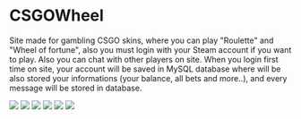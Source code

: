 # CSGOWheel

Site made for gambling CSGO skins, where you can play "Roulette" and 
"Wheel of fortune", also you must login with your Steam account
if you want to play. Also you can chat with other players on site.
When you login first time on site, your account will be saved in 
MySQL database where will be also stored your informations (your balance,
all bets and more..), and every message will be stored in database.

![](imgs/csgo1.jpg)
![](imgs/csgo2.jpg)
![](imgs/csgo3.jpg)
![](imgs/csgo4.jpg)
![](imgs/csgo5.jpg)
![](imgs/csgo6.jpg)
